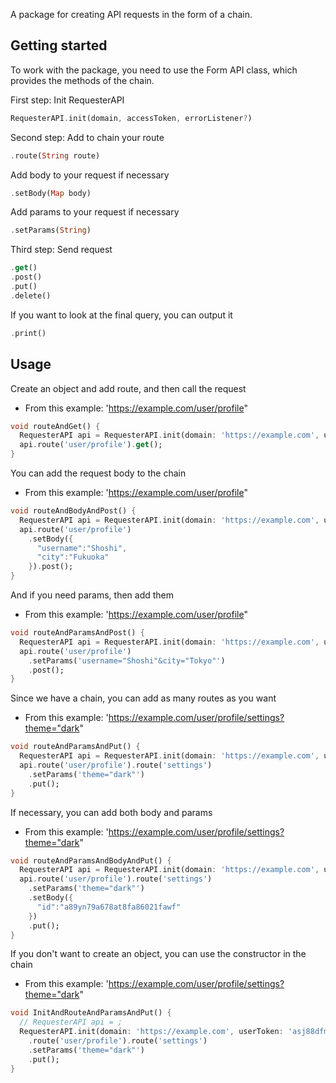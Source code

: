 A package for creating API requests in the form of a chain.

## Getting started

To work with the package, you need to use the Form API class, which provides the methods of the chain.

First step:
Init RequesterAPI 
```dart
RequesterAPI.init(domain, accessToken, errorListener?)
```

Second step:
Add to chain your route
```dart
.route(String route)
```

Add body to your request if necessary
```dart
.setBody(Map body)
```

Add params to your request if necessary
```dart
.setParams(String)
```

Third step:
Send request
```dart
.get()
.post()
.put()
.delete()
```

If you want to look at the final query, you can output it
```dart
.print()
```

## Usage

Create an object and add route, and then call the request
- From this example: 'https://example.com/user/profile"
```dart
void routeAndGet() {
  RequesterAPI api = RequesterAPI.init(domain: 'https://example.com', userToken: 'asj88dfmya79yf72qtmftg2n8t6');
  api.route('user/profile').get();
}
```

You can add the request body to the chain
- From this example: 'https://example.com/user/profile"
```dart
void routeAndBodyAndPost() {
  RequesterAPI api = RequesterAPI.init(domain: 'https://example.com', userToken: 'asj88dfmya79yf72qtmftg2n8t6');
  api.route('user/profile')
    .setBody({
      "username":"Shoshi",
      "city":"Fukuoka"
    }).post();
}
```

And if you need params, then add them
- From this example: 'https://example.com/user/profile"
```dart
void routeAndParamsAndPost() {
  RequesterAPI api = RequesterAPI.init(domain: 'https://example.com', userToken: 'asj88dfmya79yf72qtmftg2n8t6');
  api.route('user/profile')
    .setParams('username="Shoshi"&city="Tokyo"')
    .post();
}
```

Since we have a chain, you can add as many routes as you want
- From this example: 'https://example.com/user/profile/settings?theme="dark"
```dart
void routeAndParamsAndPut() {
  RequesterAPI api = RequesterAPI.init(domain: 'https://example.com', userToken: 'asj88dfmya79yf72qtmftg2n8t6');
  api.route('user/profile').route('settings')
    .setParams('theme="dark"')
    .put();
}
```

If necessary, you can add both body and params
- From this example: 'https://example.com/user/profile/settings?theme="dark"
```dart
void routeAndParamsAndBodyAndPut() {
  RequesterAPI api = RequesterAPI.init(domain: 'https://example.com', userToken: 'asj88dfmya79yf72qtmftg2n8t6');
  api.route('user/profile').route('settings')
    .setParams('theme="dark"')
    .setBody({
      "id":"a89yn79a678at8fa86021fawf"
    })
    .put();
}
```

If you don't want to create an object, you can use the constructor in the chain
- From this example: 'https://example.com/user/profile/settings?theme="dark"
```dart
void InitAndRouteAndParamsAndPut() {
  // RequesterAPI api = ;
  RequesterAPI.init(domain: 'https://example.com', userToken: 'asj88dfmya79yf72qtmftg2n8t6')
    .route('user/profile').route('settings')
    .setParams('theme="dark"')
    .put();
}
```
